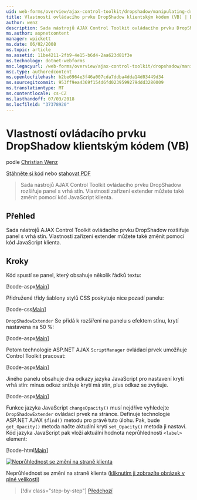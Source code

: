```yaml
---
uid: web-forms/overview/ajax-control-toolkit/dropshadow/manipulating-dropshadow-properties-from-client-code-vb
title: Vlastností ovládacího prvku DropShadow klientským kódem (VB) | Dokumentace Microsoftu
author: wenz
description: Sada nástrojů AJAX Control Toolkit ovládacího prvku DropShadow rozšiřuje panel s vrhá stín. Vlastnosti zařízení extender lze také změnit pomocí klienta jazyka JavaScript...
ms.author: aspnetcontent
manager: wpickett
ms.date: 06/02/2008
ms.topic: article
ms.assetid: 11be4211-2fb9-4e15-b6d4-2aa623d81f3e
ms.technology: dotnet-webforms
msc.legacyurl: /web-forms/overview/ajax-control-toolkit/dropshadow/manipulating-dropshadow-properties-from-client-code-vb
msc.type: authoredcontent
ms.openlocfilehash: b2be6964e3f46a007cda7ddba4dda14d03449d34
ms.sourcegitcommit: 953ff9ea4369f154d6fd0239599279ddd3280009
ms.translationtype: MT
ms.contentlocale: cs-CZ
ms.lasthandoff: 07/03/2018
ms.locfileid: "37378920"
---
```

<a name="manipulating-dropshadow-properties-from-client-code-vb"></a>Vlastností ovládacího prvku DropShadow klientským kódem (VB)
====================
podle [Christian Wenz](https://github.com/wenz)

[Stáhněte si kód](http://download.microsoft.com/download/5/1/6/51652a81-500b-4f6b-88d3-617103e7941e/DropShadow2.vb.zip) nebo [stahovat PDF](http://download.microsoft.com/download/b/6/a/b6ae89ee-df69-4c87-9bfb-ad1eb2b23373/dropshadow2VB.pdf)

> Sada nástrojů AJAX Control Toolkit ovládacího prvku DropShadow rozšiřuje panel s vrhá stín. Vlastnosti zařízení extender můžete také změnit pomocí kód JavaScript klienta.


## <a name="overview"></a>Přehled

Sada nástrojů AJAX Control Toolkit ovládacího prvku DropShadow rozšiřuje panel s vrhá stín. Vlastnosti zařízení extender můžete také změnit pomocí kód JavaScript klienta.

## <a name="steps"></a>Kroky

Kód spustí se panel, který obsahuje několik řádků textu:

[!code-aspx[Main](manipulating-dropshadow-properties-from-client-code-vb/samples/sample1.aspx)]

Přidružené třídy šablony stylů CSS poskytuje nice pozadí panelu:

[!code-css[Main](manipulating-dropshadow-properties-from-client-code-vb/samples/sample2.css)]

`DropShadowExtender` Se přidá k rozšíření na panelu s efektem stínu, krytí nastavena na 50 %:

[!code-aspx[Main](manipulating-dropshadow-properties-from-client-code-vb/samples/sample3.aspx)]

Potom technologie ASP.NET AJAX `ScriptManager` ovládací prvek umožňuje Control Toolkit pracovat:

[!code-aspx[Main](manipulating-dropshadow-properties-from-client-code-vb/samples/sample4.aspx)]

Jiného panelu obsahuje dva odkazy jazyka JavaScript pro nastavení krytí vrhá stín: minus odkaz snižuje krytí má stín, plus odkaz se zvyšuje.

[!code-aspx[Main](manipulating-dropshadow-properties-from-client-code-vb/samples/sample5.aspx)]

Funkce jazyka JavaScript `changeOpacity()` musí nejdříve vyhledejte `DropShadowExtender` ovládací prvek na stránce. Definuje technologie ASP.NET AJAX `$find()` metodu pro právě tuto úlohu. Pak, bude `get_Opacity()` metoda načte aktuální krytí `set_Opacity()` metoda ji nastaví. Kód jazyka JavaScript pak vloží aktuální hodnota neprůhlednosti `<label>` element:

[!code-html[Main](manipulating-dropshadow-properties-from-client-code-vb/samples/sample6.html)]


[![Neprůhlednost se změní na straně klienta](manipulating-dropshadow-properties-from-client-code-vb/_static/image2.png)](manipulating-dropshadow-properties-from-client-code-vb/_static/image1.png)

Neprůhlednost se změní na straně klienta ([kliknutím ji zobrazíte obrázek v plné velikosti](manipulating-dropshadow-properties-from-client-code-vb/_static/image3.png))

> [!div class="step-by-step"]
> [Předchozí](adjusting-the-z-index-of-a-dropshadow-vb.md)
